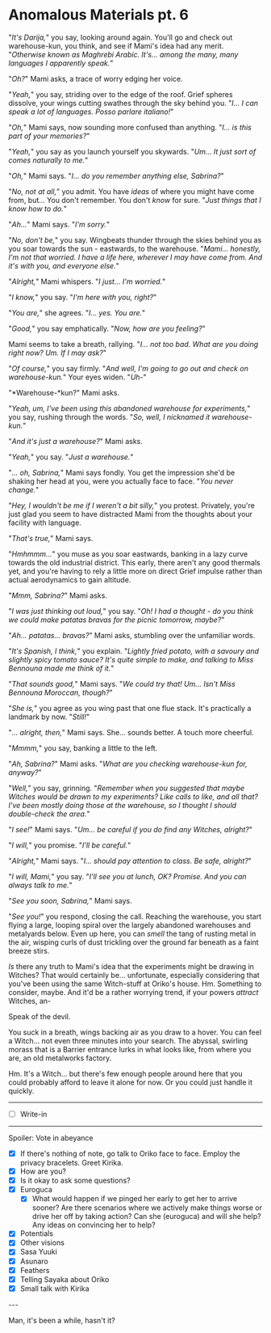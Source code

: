 # Anomalous Materials pt. 6

"*It's Darija,*" you say, looking around again. You'll go and check out warehouse-kun, you think, and see if Mami's idea had any merit. "*Otherwise known as Maghrebi Arabic. It's... among the many, many languages I apparently speak.*"

"*Oh?*" Mami asks, a trace of worry edging her voice.

"*Yeah,*" you say, striding over to the edge of the roof. Grief spheres dissolve, your wings cutting swathes through the sky behind you. "*I... I can speak a lot of languages. Posso parlare italiano!*"

"*Oh,*" Mami says, now sounding more confused than anything. "*I... is this part of your memories?*"

"*Yeah,*" you say as you launch yourself you skywards. "*Um... It just sort of comes naturally to me.*"

"*Oh,*" Mami says. "*I... do you remember anything else, Sabrina?*"

"*No, not at all,*" you admit. You have *ideas* of where you might have come from, but... You don't remember. You don't *know* for sure. "*Just things that I know how to do.*"

"*Ah...*" Mami says. "*I'm sorry.*"

"*No, don't be,*" you say. Wingbeats thunder through the skies behind you as you soar towards the sun - eastwards, to the warehouse. "*Mami... honestly, I'm not that worried. I have a life here, wherever I may have come from. And it's with you, and everyone else.*"

"*Alright,*" Mami whispers. "*I just... I'm worried.*"

"*I know,*" you say. "*I'm here with you, right?*"

"*You are,*" she agrees. "*I... yes. You are.*"

"*Good,*" you say emphatically. "*Now, how are you feeling?*"

Mami seems to take a breath, rallying. "*I... not too bad. What are you doing right now? Um. If I may ask?*"

"*Of course,*" you say firmly. "*And well, I'm going to go out and check on warehouse-kun.*" Your eyes widen. "*Uh-*"

"*Warehouse-*kun?" Mami asks.

"*Yeah, um, I've been using this abandoned warehouse for experiments,*" you say, rushing through the words. "*So, well, I nicknamed it warehouse-kun.*"

"*And it's just a warehouse?*" Mami asks.

"*Yeah,*" you say. "*Just a warehouse.*"

"*... oh, Sabrina,*" Mami says fondly. You get the impression she'd be shaking her head at you, were you actually face to face. "*You never change.*"

"*Hey, I wouldn't be me if I weren't a *bit* silly,*" you protest. Privately, you're just glad you seem to have distracted Mami from the thoughts about your facility with language.

"*That's true,*" Mami says.

"*Hmhmmm...*" you muse as you soar eastwards, banking in a lazy curve towards the old industrial district. This early, there aren't any good thermals yet, and you're having to rely a little more on direct Grief impulse rather than actual aerodynamics to gain altitude.

"*Mmm, Sabrina?*" Mami asks.

"*I was just thinking out loud,*" you say. "*Oh! I had a thought - do you think we could make patatas bravas for the picnic tomorrow, maybe?*"

"*Ah... patatas... bravas?*" Mami asks, stumbling over the unfamiliar words.

"*It's Spanish, I think,*" you explain. "*Lightly fried potato, with a savoury and slightly spicy tomato sauce? It's quite simple to make, and talking to Miss Bennouna made me think of it.*"

"*That sounds good,*" Mami says. "*We could try that! Um... Isn't Miss Bennouna Moroccan, though?*"

"*She is,*" you agree as you wing past that one flue stack. It's practically a landmark by now. "*Still!*"

"*... alright, then,*" Mami says. She... sounds better. A touch more cheerful.

"*Mmmm,*" you say, banking a little to the left.

"*Ah, Sabrina?*" Mami asks. "*What are you checking warehouse-*kun* for, anyway?*"

"*Well,*" you say, grinning. "*Remember when you suggested that maybe Witches would be drawn to my experiments? Like calls to like, and all that? I've been mostly doing those at the warehouse, so I thought I should double-check the area.*"

"*I see!*" Mami says. "*Um... be careful if you *do* find any Witches, alright?*"

"*I will,*" you promise. "*I'll be careful.*"

"*Alright,*" Mami says. "*I... should pay attention to class. Be safe, alright?*"

"*I will, Mami,*" you say. "*I'll see you at lunch, OK? Promise. And you can always talk to me.*"

"*See you soon, Sabrina,*" Mami says.

"*See you!*" you respond, closing the call. Reaching the warehouse, you start flying a large, looping spiral over the largely abandoned warehouses and metalyards below. Even up here, you can *smell* the tang of rusting metal in the air, wisping curls of dust trickling over the ground far beneath as a faint breeze stirs.

*Is* there any truth to Mami's idea that the experiments might be drawing in Witches? That would certainly be... unfortunate, especially considering that you've been using the same Witch-stuff at Oriko's house. Hm. Something to consider, maybe. And it'd be a rather worrying trend, if your powers *attract* Witches, an-

Speak of the devil.

You suck in a breath, wings backing air as you draw to a hover. You can feel a Witch... not even three minutes into your search. The abyssal, swirling morass that is a Barrier entrance lurks in what looks like, from where you are, an old metalworks factory.

Hm. It's a Witch... but there's few enough people around here that you could probably afford to leave it alone for now. Or you could just handle it quickly.

---

- [ ] Write-in

---

Spoiler: Vote in abeyance

- [x] If there's nothing of note, go talk to Oriko face to face. Employ the privacy bracelets. Greet Kirika.
- [x] How are you?
- [x] Is it okay to ask some questions?
- [x] Euroguca
  - [x] What would happen if we pinged her early to get her to arrive sooner? Are there scenarios where we actively make things worse or drive her off by taking action? Can she (euroguca) and will she help? Any ideas on convincing her to help?
- [x] Potentials
- [x] Other visions
- [x] Sasa Yuuki
- [x] Asunaro
- [x] Feathers
- [x] Telling Sayaka about Oriko
- [x] Small talk with Kirika

---​

Man, it's been a while, hasn't it?
